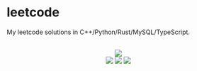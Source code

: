 # leetcode
My leetcode solutions in C++/Python/Rust/MySQL/TypeScript.

<div align="center">
<br/>
<img src="https://img.shields.io/badge/Solved-794/3308%20=%2024%25-blue.svg?style=flat-square" />
<br/>
<img src="https://img.shields.io/badge/Easy-308/828-5CB85D.svg?style=flat-square" />
<img src="https://img.shields.io/badge/Medium-383/1731-F0AE4E.svg?style=flat-square" />
<img src="https://img.shields.io/badge/Hard-103/749-D95450.svg?style=flat-square" />
</div>